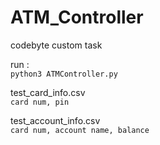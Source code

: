 # ATM_Controller
codebyte custom task

run : \
`python3 ATMController.py`

test_card_info.csv \
`card num, pin`

test_account_info.csv \
`card num, account name, balance`
